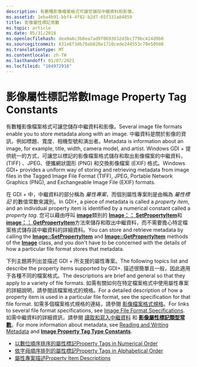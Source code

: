 ```yaml
---
description: 有數種影像檔案格式可讓您儲存中繼資料和影像。
ms.assetid: 1eba4b91-bbf4-4f82-b2d7-65f331a84859
title: 影像屬性標記常數
ms.topic: article
ms.date: 05/31/2018
ms.openlocfilehash: dea9a6c3b8ea7ad9f0693032d3bc779bc414d9b0
ms.sourcegitcommit: 831e8f3db78ab820e1710cede244553c70e50500
ms.translationtype: MT
ms.contentlocale: zh-TW
ms.lasthandoff: 01/07/2021
ms.locfileid: "104972916"
---
```

# <a name="image-property-tag-constants"></a><span data-ttu-id="58364-103">影像屬性標記常數</span><span class="sxs-lookup"><span data-stu-id="58364-103">Image Property Tag Constants</span></span>

<span data-ttu-id="58364-104">有數種影像檔案格式可讓您儲存中繼資料和影像。</span><span class="sxs-lookup"><span data-stu-id="58364-104">Several image file formats enable you to store metadata along with an image.</span></span> <span data-ttu-id="58364-105">中繼資料是關於影像的資訊，例如標題、寬度、相機型號和演出者。</span><span class="sxs-lookup"><span data-stu-id="58364-105">Metadata is information about an image, for example, title, width, camera model, and artist.</span></span> <span data-ttu-id="58364-106">Windows GDI + 提供統一的方式，可讓您以標記的影像檔案格式儲存和取出影像檔案的中繼資料， (TIFF) 、JPEG、便攜網狀圖形 (PNG) 和交換影像檔案 (EXIF) 格式。</span><span class="sxs-lookup"><span data-stu-id="58364-106">Windows GDI+ provides a uniform way of storing and retrieving metadata from image files in the Tagged Image File Format (TIFF), JPEG, Portable Network Graphics (PNG), and Exchangeable Image File (EXIF) formats.</span></span>

<span data-ttu-id="58364-107">在 GDI + 中，中繼資料的部分稱為 *屬性專案*，而個別屬性專案則是由稱為 *屬性標記* 的數值常數來識別。</span><span class="sxs-lookup"><span data-stu-id="58364-107">In GDI+, a piece of metadata is called a *property item*, and an individual property item is identified by a numerical constant called a *property tag*.</span></span> <span data-ttu-id="58364-108">您可以藉由呼叫 [**image**](/windows/desktop/api/gdiplusheaders/nl-gdiplusheaders-image)類別的 [**Image：： SetPropertyItem**](/windows/desktop/api/Gdiplusheaders/nf-gdiplusheaders-image-setpropertyitem)和 [**image：： GetPropertyItem**](/windows/desktop/api/Gdiplusheaders/nf-gdiplusheaders-image-getpropertyitem)方法來儲存和取出中繼資料，而不需要擔心特定檔案格式儲存該中繼資料的詳細資料。</span><span class="sxs-lookup"><span data-stu-id="58364-108">You can store and retrieve metadata by calling the [**Image::SetPropertyItem**](/windows/desktop/api/Gdiplusheaders/nf-gdiplusheaders-image-setpropertyitem) and [**Image::GetPropertyItem**](/windows/desktop/api/Gdiplusheaders/nf-gdiplusheaders-image-getpropertyitem) methods of the [**Image**](/windows/desktop/api/gdiplusheaders/nl-gdiplusheaders-image) class, and you don't have to be concerned with the details of how a particular file format stores that metadata.</span></span>

<span data-ttu-id="58364-109">下列主題將列出並描述 GDI + 所支援的屬性專案。</span><span class="sxs-lookup"><span data-stu-id="58364-109">The following topics list and describe the property items supported by GDI+.</span></span> <span data-ttu-id="58364-110">描述很簡單且一般，因此適用于各種不同的檔案格式。</span><span class="sxs-lookup"><span data-stu-id="58364-110">The descriptions are brief and general so that they apply to a variety of file formats.</span></span> <span data-ttu-id="58364-111">如需有關如何在特定檔案格式中使用屬性專案的詳細說明，請參閱該檔案格式的規格。</span><span class="sxs-lookup"><span data-stu-id="58364-111">For a detailed description of how a property item is used in a particular file format, see the specification for that file format.</span></span> <span data-ttu-id="58364-112">如需多個檔案格式規格的連結，請參閱 [影像檔案格式規格](-gdiplus-constant-image-file-format-specifications.md)。</span><span class="sxs-lookup"><span data-stu-id="58364-112">For links to several file format specifications, see [Image File Format Specifications](-gdiplus-constant-image-file-format-specifications.md).</span></span> <span data-ttu-id="58364-113">如需中繼資料的詳細資訊，請參閱 [讀取和寫入中繼資料](-gdiplus-reading-and-writing-metadata-use.md) 和 [**影像屬性標記類型常數**](-gdiplus-constant-image-property-tag-type-constants.md)。</span><span class="sxs-lookup"><span data-stu-id="58364-113">For more information about metadata, see [Reading and Writing Metadata](-gdiplus-reading-and-writing-metadata-use.md) and [**Image Property Tag Type Constants**](-gdiplus-constant-image-property-tag-type-constants.md).</span></span>

-   [<span data-ttu-id="58364-114">以數位順序排序的屬性標記</span><span class="sxs-lookup"><span data-stu-id="58364-114">Property Tags in Numerical Order</span></span>](-gdiplus-constant-property-tags-in-numerical-order.md)
-   [<span data-ttu-id="58364-115">依字母順序排列的屬性標記</span><span class="sxs-lookup"><span data-stu-id="58364-115">Property Tags in Alphabetical Order</span></span>](-gdiplus-constant-property-tags-in-alphabetical-order.md)
-   [<span data-ttu-id="58364-116">屬性專案描述</span><span class="sxs-lookup"><span data-stu-id="58364-116">Property Item Descriptions</span></span>](-gdiplus-constant-property-item-descriptions.md)

 

 



